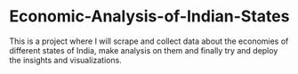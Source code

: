 # Economic-Analysis-of-Indian-States
This is a project where I will scrape and collect data about the economies of different states of India, make analysis on them and finally try and deploy the insights and visualizations. 

